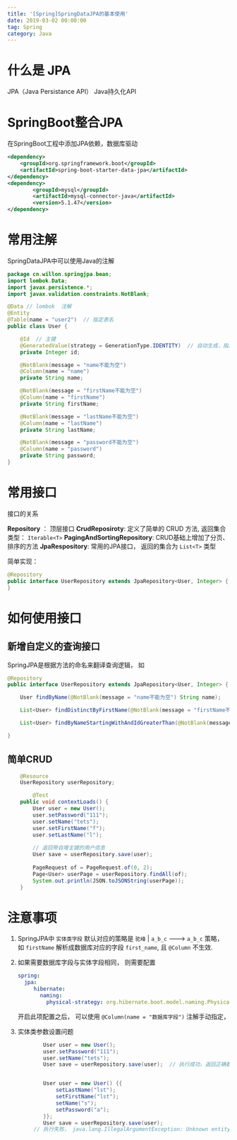 ```yaml
---
title: '[Spring]SpringDataJPA的基本使用'
date: 2019-03-02 00:00:00
tag: Spring
category: Java
---
```




# 什么是 JPA

JPA（Java Persistance API） Java持久化API



# SpringBoot整合JPA

在SpringBoot工程中添加JPA依赖，数据库驱动

```xml
<dependency>
    <groupId>org.springframework.boot</groupId>
    <artifactId>spring-boot-starter-data-jpa</artifactId>
</dependency>
<dependency>
        <groupId>mysql</groupId>
        <artifactId>mysql-connector-java</artifactId>
        <version>5.1.47</version>
</dependency>
```

# 常用注解

SpringDataJPA中可以使用Java的注解
```java
package cn.willon.springjpa.bean;
import lombok.Data;
import javax.persistence.*;
import javax.validation.constraints.NotBlank;

@Data // lombok  注解
@Entity
@Table(name = "user2")  // 指定表名
public class User {

    @Id  // 主键
    @GeneratedValue(strategy = GenerationType.IDENTITY)  // 自动生成，指定生成策略
    private Integer id;

    @NotBlank(message = "name不能为空")
    @Column(name = "name")
    private String name;

    @NotBlank(message = "firstName不能为空")
    @Column(name = "firstName")
    private String firstName;

    @NotBlank(message = "lastName不能为空")
    @Column(name = "lastName")
    private String lastName;

    @NotBlank(message = "password不能为空")
    @Column(name = "password")
    private String password;
}
```





# 常用接口

接口的关系

**Repository** ： 顶层接口
**CrudReposiroty**:   定义了简单的 CRUD 方法, 返回集合类型： `Iterable<T>` 
**PagingAndSortingRepository**: CRUD基础上增加了分页、排序的方法
**JpaRespository**:  常用的JPA接口， 返回的集合为 `List<T>` 类型

简单实现： 

```java
@Repository
public interface UserRepository extends JpaRepository<User, Integer> {
}
```


# 如何使用接口

## 新增自定义的查询接口

SpringJPA是根据方法的命名来翻译查询逻辑， 如
```java
@Repository
public interface UserRepository extends JpaRepository<User, Integer> {

    User findByName(@NotBlank(message = "name不能为空") String name);

    List<User> findDistinctByFirstName(@NotBlank(message = "firstName不能为空") String firstName);

    List<User> findByNameStartingWithAndIdGreaterThan(@NotBlank(message = "name不能为空") String name, Integer id);

}
```

## 简单CRUD

```java
    @Resource
    UserRepository userRepository;

	    @Test
    public void contextLoads() {
        User user = new User();
        user.setPassword("111");
        user.setName("tets");
        user.setFirstName("f");
        user.setLastName("l");
        
        // 返回带自增主键的用户信息
        User save = userRepository.save(user);
    
        PageRequest of = PageRequest.of(0, 2);
        Page<User> userPage = userRepository.findAll(of);
        System.out.println(JSON.toJSONString(userPage));
    }
```


# 注意事项

1. SpringJPA中 `实体类字段` 默认对应的策略是 `驼峰` | `a_b_c`  ---> `a_b_c` 策略， 如 `firstName` 解析成数据库对应的字段 `first_name`, 且 `@Column` 不生效.

2. 如果需要数据库字段与实体字段相同， 则需要配置
   ```yaml
   spring:
     jpa:
        hibernate:
          naming:
            physical-strategy: org.hibernate.boot.model.naming.PhysicalNamingStrategyStandardImpl
   ```
   开启此项配置之后， 可以使用 `@Column(name = "数据库字段")`  注解手动指定，

3. 实体类参数设置问题

   ```java
           User user = new User();
           user.setPassword("111");
           user.setName("tets");
           User save = userRepository.save(user);  // 执行成功，返回正确数据  
   
   
           User user = new User() {{
               setLastName("lst");
               setFirstName("lst");
               setName("s");
               setPassword("a");
           }};
           User save = userRepository.save(user); 
   		// 执行失败， java.lang.IllegalArgumentException: Unknown entity:xxx
   ```

   

